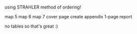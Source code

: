 
using STRAHLER method of ordering!

map 5
map 6
map 7
cover page
create appendix
1-page report

no tables so that's great :)